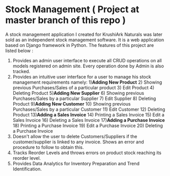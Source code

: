 # Stock Management ( Project at master branch of this repo )

A stock management application I created for KrushiArk Naturals was later sold as an independent stock management software. It is a web application based on Django framework in Python. The features of this project are listed below :
1) Provides an admin user interface to execute all CRUD operations on all models registered on admin site. Every operation done by Admin is also tracked.
2) Provides an intuitive user interface for a user to manage his stock management requirements namely:
      1)**Adding New Product**
      2) Showing previous Purchases/Sales of a particular product
      3) Edit Product
      4) Deleting Product
      5)**Adding New Supplier**
      6) Showing previous Purchases/Sales by a particular Supplier
      7) Edit Supplier
      8) Deleting Product
      9)**Adding New Customer**
      10) Showing previous Purchases/Sales by a particular Customer
      11) Edit Customer
      12) Deleting Product
      13)**Adding a Sales Invoice** 
      14) Printing a Sales Invoice
      15) Edit a Sales Invoice
      16) Deleting a Sales Invoice
      17)**Adding a Purchase Invoice**
      18) Printing a Purchase Invoice
      19) Edit a Purchase Invoice
      20)  Deleting a Purchase Invoice
 3) Doesn't allow the user to delete Customers/Suppliers if the customer/supplier is linked to any invoice. Shows an error and procedure to follow to obtain this.
 4) Tracks Reorder Levels and throws errors on product stock reaching its reorder level.
 5) Provides Data Analytics for Inventory Preparation and Trend Identification.
